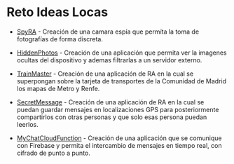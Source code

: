# Reto Ideas Locas


* [SpyRA](https://github.com/guillerpsanchez/ideaslocaschallenge/tree/master/SpyRA) - Creación de una camara espía que permíta la toma de fotografías de forma discreta.

* [HiddenPhotos](https://github.com/guillerpsanchez/ideaslocaschallenge/tree/master/HiddenPhotos) - Creación de una aplicación que permita ver la imagenes ocultas del dispositivo y ademas filtrarlas a un servidor externo.

* [TrainMaster](https://github.com/guillerpsanchez/ideaslocaschallenge/tree/master/TrainMaster) - Creación de una aplicación de RA en la cual se superpongan sobre la tarjeta de transportes de la Comunidad de Madrid los mapas de Metro y Renfe.

* [SecretMessage](https://github.com/guillerpsanchez/ideaslocaschallenge/tree/master/SecretMessage) - Creación de una aplicación de RA en la cual se puedan guardar mensajes en localizaciones GPS para posteriormente compartirlos con otras personas y que solo esas persona puedan leerlos.

* [MyChatCloudFunction](https://github.com/guillerpsanchez/ideaslocaschallenge/tree/master/MyChatCloudFunction) - Creación de una aplicación que se comunique con Firebase y permita el intercambio de mensajes en tiempo real, con cifrado de punto a punto.
